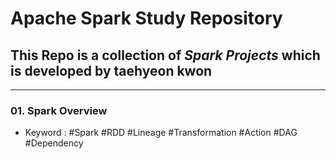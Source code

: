 # Apache Spark Study Repository
## This Repo is a collection of *Spark Projects* which is developed by taehyeon kwon
---

### 01. Spark Overview
- Keyword : #Spark #RDD #Lineage #Transformation #Action #DAG #Dependency
